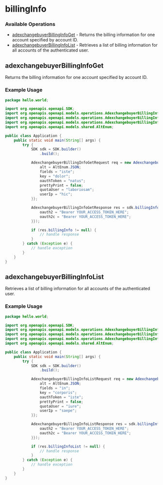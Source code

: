 # billingInfo

### Available Operations

* [adexchangebuyerBillingInfoGet](#adexchangebuyerbillinginfoget) - Returns the billing information for one account specified by account ID.
* [adexchangebuyerBillingInfoList](#adexchangebuyerbillinginfolist) - Retrieves a list of billing information for all accounts of the authenticated user.

## adexchangebuyerBillingInfoGet

Returns the billing information for one account specified by account ID.

### Example Usage

```java
package hello.world;

import org.openapis.openapi.SDK;
import org.openapis.openapi.models.operations.AdexchangebuyerBillingInfoGetRequest;
import org.openapis.openapi.models.operations.AdexchangebuyerBillingInfoGetResponse;
import org.openapis.openapi.models.operations.AdexchangebuyerBillingInfoGetSecurity;
import org.openapis.openapi.models.shared.AltEnum;

public class Application {
    public static void main(String[] args) {
        try {
            SDK sdk = SDK.builder()
                .build();

            AdexchangebuyerBillingInfoGetRequest req = new AdexchangebuyerBillingInfoGetRequest(149675L) {{
                alt = AltEnum.JSON;
                fields = "iste";
                key = "dolor";
                oauthToken = "natus";
                prettyPrint = false;
                quotaUser = "laboriosam";
                userIp = "hic";
            }};            

            AdexchangebuyerBillingInfoGetResponse res = sdk.billingInfo.adexchangebuyerBillingInfoGet(req, new AdexchangebuyerBillingInfoGetSecurity("saepe", "fuga") {{
                oauth2 = "Bearer YOUR_ACCESS_TOKEN_HERE";
                oauth2c = "Bearer YOUR_ACCESS_TOKEN_HERE";
            }});

            if (res.billingInfo != null) {
                // handle response
            }
        } catch (Exception e) {
            // handle exception
        }
    }
}
```

## adexchangebuyerBillingInfoList

Retrieves a list of billing information for all accounts of the authenticated user.

### Example Usage

```java
package hello.world;

import org.openapis.openapi.SDK;
import org.openapis.openapi.models.operations.AdexchangebuyerBillingInfoListRequest;
import org.openapis.openapi.models.operations.AdexchangebuyerBillingInfoListResponse;
import org.openapis.openapi.models.operations.AdexchangebuyerBillingInfoListSecurity;
import org.openapis.openapi.models.shared.AltEnum;

public class Application {
    public static void main(String[] args) {
        try {
            SDK sdk = SDK.builder()
                .build();

            AdexchangebuyerBillingInfoListRequest req = new AdexchangebuyerBillingInfoListRequest() {{
                alt = AltEnum.JSON;
                fields = "in";
                key = "corporis";
                oauthToken = "iste";
                prettyPrint = false;
                quotaUser = "iure";
                userIp = "saepe";
            }};            

            AdexchangebuyerBillingInfoListResponse res = sdk.billingInfo.adexchangebuyerBillingInfoList(req, new AdexchangebuyerBillingInfoListSecurity("quidem", "architecto") {{
                oauth2 = "Bearer YOUR_ACCESS_TOKEN_HERE";
                oauth2c = "Bearer YOUR_ACCESS_TOKEN_HERE";
            }});

            if (res.billingInfoList != null) {
                // handle response
            }
        } catch (Exception e) {
            // handle exception
        }
    }
}
```
